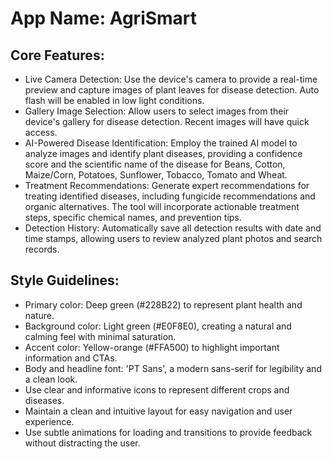 # **App Name**: AgriSmart

## Core Features:

- Live Camera Detection: Use the device's camera to provide a real-time preview and capture images of plant leaves for disease detection. Auto flash will be enabled in low light conditions.
- Gallery Image Selection: Allow users to select images from their device's gallery for disease detection. Recent images will have quick access.
- AI-Powered Disease Identification: Employ the trained AI model to analyze images and identify plant diseases, providing a confidence score and the scientific name of the disease for Beans, Cotton, Maize/Corn, Potatoes, Sunflower, Tobacco, Tomato and Wheat.
- Treatment Recommendations: Generate expert recommendations for treating identified diseases, including fungicide recommendations and organic alternatives. The tool will incorporate actionable treatment steps, specific chemical names, and prevention tips.
- Detection History: Automatically save all detection results with date and time stamps, allowing users to review analyzed plant photos and search records.

## Style Guidelines:

- Primary color: Deep green (#228B22) to represent plant health and nature.
- Background color: Light green (#E0F8E0), creating a natural and calming feel with minimal saturation.
- Accent color: Yellow-orange (#FFA500) to highlight important information and CTAs.
- Body and headline font: 'PT Sans', a modern sans-serif for legibility and a clean look.
- Use clear and informative icons to represent different crops and diseases.
- Maintain a clean and intuitive layout for easy navigation and user experience.
- Use subtle animations for loading and transitions to provide feedback without distracting the user.